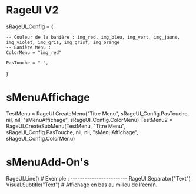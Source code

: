 # RageUI V2

sRageUI_Config = {
    
    -- Couleur de la banière : img_red, img_bleu, img_vert, img_jaune, img_violet, img_gris, img_grisf, img_orange
    -- Banière Menu :
    ColorMenu = "img_red"

    PasTouche = " ",

}
# sMenuAffichage
TestMenu  = RageUI.CreateMenu("Titre Menu", sRageUI_Config.PasTouche, nil, nil, "sMenuAffichage", sRageUI_Config.ColorMenu)
TestMenu2 = RageUI.CreateSubMenu(TestMenu, "Titre Menu", sRageUI_Config.PasTouche, nil, nil, "sMenuAffichage", sRageUI_Config.ColorMenu)

# sMenuAdd-On's
RageUI.Line() # Exemple : ------------------------
RageUI.Separator("Text")
Visual.Subtitle("Text") # Affichage en bas au milleu de l'écran.
 
